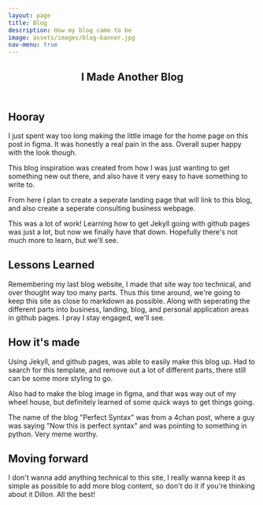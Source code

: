 ```yaml
---
layout: page
title: Blog
description: How my blog came to be
image: assets/images/blog-banner.jpg
nav-menu: true
---
```


<section id="one">
	<div class="inner">
		<header class="major">
			<h1>I Made Another Blog</h1>
		</header>

<!-- Content -->
<h2 id="content">Hooray</h2>
<p>I just spent way too long making the little image for the home page on this post in figma. It was honestly a real pain in the ass. Overall super happy with the look though.</p>
<p>This blog inspiration was created from how I was just wanting to get something new out there, and also have it very easy to have something to write to.</p>
<p>From here I plan to create a seperate landing page that will link to this blog, and also create a seperate consulting business webpage.</p>
<p>This was a lot of work! Learning how to get Jekyll going with github pages was just a lot, but now we finally have that down. Hopefully there's not much more to learn, but we'll see.</p>
<h2 id="content">Lessons Learned</h2>
<p>Remembering my last blog website, I made that site way too technical, and over thought way too many parts. Thus this time around, we're going to keep this site as close to markdown as possible. Along with seperating the different parts into business, landing, blog, and personal application areas in github pages. I pray I stay engaged, we'll see.</p>

<h2 id="content">How it's made</h2>
<p>Using Jekyll, and github pages, was able to easily make this blog up. Had to search for this template, and remove out a lot of different parts, there still can be some more styling to go.</p>
<p>Also had to make the blog image in figma, and that was way out of my wheel house, but definitely learned of some quick ways to get things going.</p>
<p>The name of the blog "Perfect Syntax" was from a 4chan post, where a guy was saying "Now this is perfect syntax" and was pointing to something in python. Very meme worthy.</p>

<h2 id="content">Moving forward</h2>
<p>I don't wanna add anything technical to this site, I really wanna keep it as simple as possible to add more blog content, so don't do it if you're thinking about it Dillon. All the best!</p>
